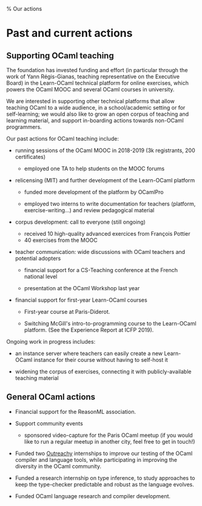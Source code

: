 % Our actions

# Past and current actions

## Supporting OCaml teaching

The foundation has invested funding and effort (in particular through
the work of Yann Régis-Gianas, teaching representative on the
Executive Board) in the Learn-OCaml technical platform for online
exercises, which powers the OCaml MOOC and several OCaml courses in
university.

We are interested in supporting other technical platforms that allow
teaching OCaml to a wide audience, in a school/academic setting or for
self-learning; we would also like to grow an open corpus of teaching
and learning material, and support in-boarding actions towards
non-OCaml programmers.

Our past actions for OCaml teaching include:

- running sessions of the OCaml MOOC in 2018-2019
  (3k registrants, 200 certificates)

  + employed one TA to help students on the MOOC forums

- relicensing (MIT) and further development of the Learn-OCaml platform

  + funded more development of the platform by OCamlPro

  + employed two interns to write documentation for teachers
  (platform, exercise-writing...) and review pedagogical material

- corpus development: call to everyone (still ongoing)

  + received 10 high-quality advanced exercices from François Pottier
  + 40 exercises from the MOOC

- teacher communication: wide discussions with OCaml teachers and
  potential adopters

  + financial support for a CS-Teaching conference at the French
    national level

  + presentation at the OCaml Workshop last year

- financial support for first-year Learn-OCaml courses

  + First-year course at Paris-Diderot.

  + Switching McGill's intro-to-programming course to the Learn-OCaml
    platform. (See the Experience Report at ICFP 2019).


Ongoing work in progress includes:

- an instance server where teachers can easily create a new
  Learn-OCaml instance for their course without having to self-host it

- widening the corpus of exercises, connecting it with
  publicly-available teaching material


## General OCaml actions

- Financial support for the ReasonML association.

- Support community events

  + sponsored video-capture for the Paris OCaml meetup
    (if you would like to run a regular meetup in another
     city, feel free to get in touch!)

- Funded two [Outreachy](https://www.outreachy.org/) internships to
  improve our testing of the OCaml compiler and language tools,
  while participating in improving the diversity in the OCaml community.

- Funded a research internship on type inference, to study approaches to
  keep the type-checker predictable and robust as the language evolves.

- Funded OCaml language research and compiler development.

